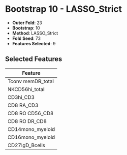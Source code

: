 # Bootstrap 10 - LASSO_Strict

- **Outer Fold**: 23
- **Bootstrap**: 10
- **Method**: LASSO_Strict
- **Fold Seed**: 73
- **Features Selected**: 9

## Selected Features

| Feature |
|---------|
| Tconv memDR_total |
| NKCD56hi_total |
| CD3hi_CD3 |
| CD8 RA_CD3 |
| CD8 RO CD56_CD8 |
| CD8 RO DR_CD8 |
| CD14mono_myeloid |
| CD16mono_myeloid |
| CD27IgD_Bcells |
